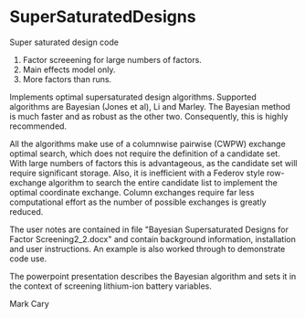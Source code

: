 # SuperSaturatedDesigns

Super saturated design code

1. Factor screeening for large numbers of factors.
2. Main effects model only.
3. More factors than runs.

Implements optimal supersaturated design algorithms. Supported algorithms are Bayesian (Jones et al), Li and Marley.
The Bayesian method is much faster and as robust as the other two. Consequently, this is highly recommended.

All the algorithms make use of a columnwise pairwise (CWPW) exchange optimal search, which does not require the definition
of a candidate set. With large numbers of factors this is advantageous, as the candidate set will require significant storage.
Also, it is inefficient with a Federov style row-exchange algorithm to search the entire candidate list to implement
the optimal coordinate exchange. Column exchanges require far less computational effort as the number of possible exchanges is 
greatly reduced.

The user notes are contained in file "Bayesian Supersaturated Designs for Factor Screening2_2.docx" and contain background 
information, installation and user instructions. An example is also worked through to demonstrate code use.

The powerpoint presentation describes the Bayesian algorithm and sets it in the context of screening lithium-ion battery variables.

Mark Cary 


 